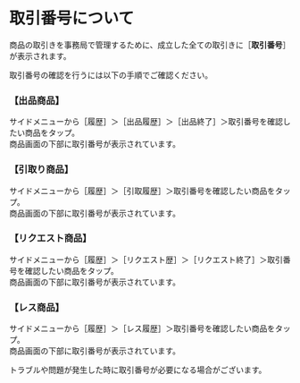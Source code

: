 # 取引番号について

商品の取引きを事務局で管理するために、成立した全ての取引きに［**取引番号**］が表示されます。

取引番号の確認を行うには以下の手順でご確認ください。

### 【出品商品】

サイドメニューから［履歴］＞［出品履歴］＞［出品終了］＞取引番号を確認したい商品をタップ。  
商品画面の下部に取引番号が表示されています。

### 【引取り商品】

サイドメニューから［履歴］＞［引取履歴］＞取引番号を確認したい商品をタップ。  
商品画面の下部に取引番号が表示されています。

### 【リクエスト商品】

サイドメニューから［履歴］＞［リクエスト歴］＞［リクエスト終了］＞取引番号を確認したい商品をタップ。  
商品画面の下部に取引番号が表示されています。

### 【レス商品】

サイドメニューから［履歴］＞［レス履歴］＞取引番号を確認したい商品をタップ。  
商品画面の下部に取引番号が表示されています。

トラブルや問題が発生した時に取引番号が必要になる場合がございます。